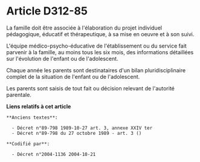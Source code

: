 # Article D312-85

La famille doit être associée à l'élaboration du projet individuel pédagogique, éducatif et thérapeutique, à sa mise en
oeuvre et à son suivi.

L'équipe médico-psycho-éducative de l'établissement ou du service fait parvenir à la famille, au moins tous les six mois, des
informations détaillées sur l'évolution de l'enfant ou de l'adolescent.

Chaque année les parents sont destinataires d'un bilan pluridisciplinaire complet de la situation de l'enfant ou de
l'adolescent.

Les parents sont saisis de tout fait ou décision relevant de l'autorité parentale.

**Liens relatifs à cet article**

	**Anciens textes**:

	  - Décret n°89-798 1989-10-27 art. 3, annexe XXIV ter
	  - Décret n°89-798 du 27 octobre 1989 - art. 3 ()

	**Codifié par**:

	  - Décret n°2004-1136 2004-10-21

